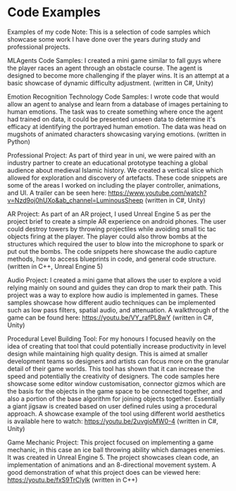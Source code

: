 # Code Examples
 Examples of my code
Note: This is a selection of code samples which showcase some work I have done over the years during study and professional projects.

MLAgents Code Samples:
I created a mini game similar to fall guys where the player races an agent through an obstacle course. The agent is designed to become more challenging if the player wins. It is an attempt at a basic showcase of dynamic difficulty adjustment. (written in C#, Unity)


Emotion Recognition Technology Code Samples:
I wrote code that would allow an agent to analyse and learn from a database of images pertaining to human emotions. The task was to create something where once the agent had trained on data, it could be presented unseen data to determine it's efficacy at identifying the portrayed human emotion. The data was head on mugshots of animated characters showcasing varying emotions. (written in Python)


Professional Project:
As part of third year in uni, we were paired with an industry partner to create an educational prototype teaching a global audience about medieval Islamic history. We created a vertical slice which allowed for exploration and discovery of artefacts. These code snippets are some of the areas I worked on including the player controller, animations, and UI.
A trailer can be seen here: https://www.youtube.com/watch?v=Nzd9oj0hUXo&ab_channel=LuminousSheep
 (written in C#, Unity)


AR Project:
As part of an AR project, I used Unreal Engine 5 as per the project brief to create a simple AR experience on android phones. The user could destroy towers by throwing projectiles while avoiding small tic tac objects firing at the player. The player could also throw bombs at the structures which required the user to blow into the microphone to spark or put out the bombs. The code snippets here showcase the audio capture methods, how to access blueprints in code, and general code structure. (written in C++, Unreal Engine 5)


Audio Project:
I created a mini game that allows the user to explore a void relying mainly on sound and guides they can drop to mark their path. This project was a way to explore how audio is implemented in games. These samples showcase how different audio techniques can be implemented such as low pass filters, spatial audio, and attenuation. A walkthrough of the game can be found here: 
https://youtu.be/VY_rafPL8wY (written in C#, Unity)


Procedural Level Building Tool:
For my honours I focused heavily on the idea of creating that tool that could potentially increase productivity in level design while maintaining high quality design. This is aimed at smaller development teams so designers and artists can focus more on the granular detail of their game worlds. This tool has shown that it can increase the speed and potentially the creativity of designers.
The code samples here showcase some editor window customisation, connector gizmos which are the basis for the objects in the game space to be connected together, and also a portion of the base algorithm for joining objects together. Essentially a giant jigsaw is created based on user defined rules using a procedural approach.
A showcase example of the tool using different world aesthetics is available here to watch: 
https://youtu.be/2uvgioMW0-4 (written in C#, Unity)


Game Mechanic Project:
This project focused on implementing a game mechanic, in this case an ice ball throwing ability which damages enemies. It was created in Unreal Engine 5. The project showcases clean code, an implementation of animations and an 8-directional movement system. A good demonstration of what this project does can be viewed here: https://youtu.be/fxS9TrClyIk (written in C++)



